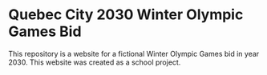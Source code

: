 # Quebec City 2030 Winter Olympic Games Bid
This repository is a website for a fictional Winter Olympic Games bid in year 2030.
This website was created as a school project.
